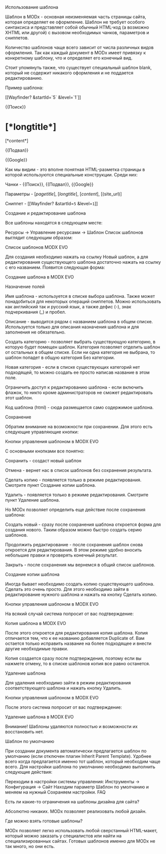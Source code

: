 Использование шаблона

Шаблон в MODx - основная неизменяемая часть страницы сайта, которая определяет ее оформление. Шаблон не требует особого синтаксиса и представляет собой обычный HTML-код (а возможно XHTML или другой) с вызовом необходимых чанков, параметров и сниппетов.

Количество шаблонов чаще всего зависит от числа различных видов оформления. Так как каждый документ в MODx имеет привязку к конкретному шаблону, что и определяет его конечный вид.

Стоит упомянуть также, что существует специальный шаблон blank, который не содержит никакого оформления и не поддается редактированию.

Пример шаблона:

<html>
<head>
<title>[*pagetitle*]</title>
<link href="[(site_url)]/style.css" rel="stylesheet">
</head>
<body>

<div class="menu">
[[Wayfinder? &startId=`5` &level=`1`]]
</div>

{{Поиск}}

<div class="outer">
    <div class="main">
    <h1>[*longtitle*]</h1>
        [*content*]
    </div>
</div>

{{Подвал}}

{{Google}}
</body>
</html>
Как мы видим - это вполне понятная HTML-разметка страницы в которой используются специальные конструкции. Среди них:

Чанки - {{Поиск}}, {{Подвал}}, {{Google}}

Параметры - [*pagetitle*], [*longtitle*], [*content*], [(site_url)]

Сниппет - [[Wayfinder? &startId=`5` &level=`1`]]

Создание и редактирование шаблона

Все шаблоны находятся в следующем месте:

Ресурсы → Управление ресурсами → Шаблон
Список шаблонов выглядит следующим образом:

Список шаблонов MODX EVO

Для создания необходимо нажать на ссылку Новый шаблон, а для редактирования существующего шаблона достаточно нажать на ссылку с его названием. Появится следующая форма:

Создание шаблона в MODX EVO

Назначение полей

Имя шаблона - используется в списке выбора шаблона. Также может понадобиться для некоторых операций сниппетов. Можно использовать как английский так и русский язык, а также дефис (-), знак подчеркивания (_) и пробел.

Описание - выводится рядом с названием шаблона в общем списке. Используется только для описания назначения шаблона и для заполнения не обязательно.

Создать категорию - позволяет выбрать существующую категорию, в которую будет помещен шаблон. Категория позволяет отделить шаблон от остальных в общем списке. Если ни одна категория не выбрана, то шаблон попадет в общую категория Без категории.

Новая категория - если в списке существующих категорий нет подходящей, то можно создать ее просто написав название в этом поле.

Ограничить доступ к редактированию шаблона - если включить флажок, то никто кроме администраторов не сможет редактировать этот шаблон.

Код шаблона (html) - сюда размещается само содержимое шаблона.

Сохранение

Обратим внимание на возможности при сохранении. Для этого есть следующие управляющие кнопки:

Кнопки управления шаблоном в MODX EVO

С основными кнопками все понятно:

Сохранить - создаст новый шаблон

Отмена - вернет нас в список шаблонов без сохранения результата.

Сделать копию - появляется только в режиме редактирования. Смотрите пункт Создание копии шаблона.

Удалить - появляется только в режиме редактирования. Смотрите пункт Удаление шаблона.

Но MODx позволяет определить еще действие после сохранения шаблона:

Создать новый - сразу после сохранения шаблона откроется форма для создания нового. Таким образом можно быстро создать серию шаблонов.

Продолжить редактирование - после сохранения шаблон снова откроется для редактирования. В этом режиме удобно вносить небольшие правки и проверять конечный результат.

Закрыть - после сохранения мы вернемся в общий список шаблонов.

Создание копии шаблона

Иногда бывает необходимо создать копию существующего шаблона. Сделать это очень просто. Для этого необходимо зайти в редактирование нужного шаблона и нажать на кнопку Сделать копию.

Кнопки управления шаблоном в MODX EVO

На всякий случай система попросит от вас подтверждение:

Копия шаблона в MODX EVO

После этого откроется для редактирования копия шаблона. Копия отличается тем, что к ее названию добавляется Duplicate of. Вам остается только исправить название на более подходящее и внести другие необходимые правки.

Копия создается сразу после подтверждения, поэтому если вы нажмете отмену, то в списке шаблонов копия все равно останется.

Удаление шаблона

Для удаления необходимо зайти в режим редактирования соответствующего шаблона и нажать кнопку Удалить.

Кнопки управления шаблоном в MODX EVO

После этого система попросит от вас подтверждение:

Удаление шаблона в MODX EVO

Внимание! Шаблоны удаляются полностью и возможности их восстановить нет.

Шаблон по умолчанию

При создании документа автоматически предлагается шаблон по умолчанию (если отключен плагин Inherit Parent Template). Удобнее всего когда предлагается именно тот шаблон, который необходим чаще всего. Для настройки шаблона по умолчанию необходимо выполнить следующие действия:

Переходим в настройки системы управления:
Инструменты → Конфигурация → Сайт
Находим параметр Шаблон по умолчанию и меняем на нужный
Сохраняем настройки.
FAQ

Есть ли какие-то ограничения на шаблоны дизайна для сайта?

Абсолютно никаких. MODx позволяет реализовать любой дизайн.

Где можно взять готовые шаблоны?

MODx позволяет легко использовать любой сверстанный HTML-макет, который можно заказать у специалистов или найти на специализированных сайтах. Готовых шаблонов именно для MODx не так много, но они есть.